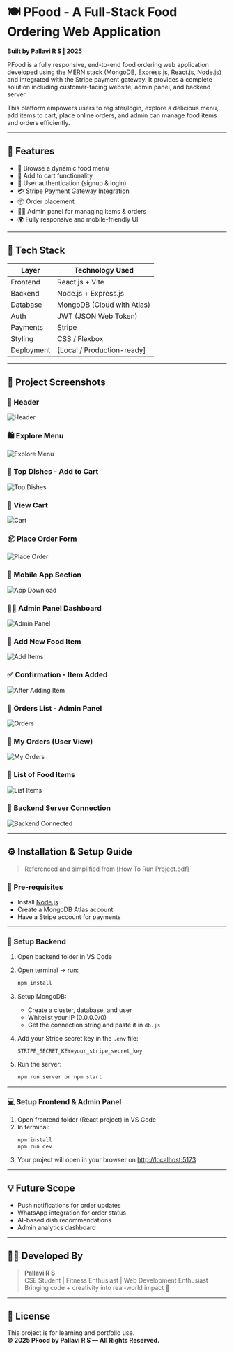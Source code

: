 # 🍽️ PFood - A Full-Stack Food Ordering Web Application

**Built by Pallavi R S | 2025**

PFood is a fully responsive, end-to-end food ordering web application developed using the MERN stack (MongoDB, Express.js, React.js, Node.js) and integrated with the Stripe payment gateway. It provides a complete solution including customer-facing website, admin panel, and backend server.

This platform empowers users to register/login, explore a delicious menu, add items to cart, place online orders, and admin can manage food items and orders efficiently.

---

## 🌟 Features

- 🍔 Browse a dynamic food menu
- 🛒 Add to cart functionality
- 🔐 User authentication (signup & login)
- 💳 Stripe Payment Gateway Integration
- 📦 Order placement
- 👩‍💼 Admin panel for managing items & orders
- 🌍 Fully responsive and mobile-friendly UI

---

## 🚀 Tech Stack

| Layer      | Technology Used            |
| ---------- | -------------------------- |
| Frontend   | React.js + Vite            |
| Backend    | Node.js + Express.js       |
| Database   | MongoDB (Cloud with Atlas) |
| Auth       | JWT (JSON Web Token)       |
| Payments   | Stripe                     |
| Styling    | CSS / Flexbox              |
| Deployment | [Local / Production-ready] |

---

## 📸 Project Screenshots

### 🧢 Header

![Header](assets/header.png)

### 🛍️ Explore Menu

![Explore Menu](assets/exploremenu.png)

### 🥗 Top Dishes - Add to Cart

![Top Dishes](assets/FoodsAddToCart.png)

### 🛒 View Cart

![Cart](assets/Cart.png)

### 📦 Place Order Form

![Place Order](assets/Place-Order.png )

### 📲 Mobile App Section

![App Download](assets/footer.png)

### 🧑‍💻 Admin Panel Dashboard

![Admin Panel](assets/admin-panel.png)

### 🍴 Add New Food Item

![Add Items](assets/Add-Items.png)

### ✅ Confirmation - Item Added

![After Adding Item](assets/After-Adding-the-Food-Item.png)

### 🧾 Orders List - Admin Panel

![Orders](assets/Orders.png)

### 📃 My Orders (User View)

![My Orders](assets/My-Orders-Order-Placed.png)

### 📄 List of Food Items

![List Items](assets/List-Items.png)

### 🔌 Backend Server Connection

![Backend Connected](assets/Backend-Connected.png)

---

## ⚙️ Installation & Setup Guide

> Referenced and simplified from [How To Run Project.pdf]

### 🔧 Pre-requisites

- Install [Node.js](https://nodejs.org/en/download/)
- Create a MongoDB Atlas account
- Have a Stripe account for payments

---

### 📁 Setup Backend

1. Open backend folder in VS Code
2. Open terminal → run:
   ```bash
   npm install
   ```
3. Setup MongoDB:

   - Create a cluster, database, and user
   - Whitelist your IP (0.0.0.0/0)
   - Get the connection string and paste it in `db.js`

4. Add your Stripe secret key in the `.env` file:

   ```
   STRIPE_SECRET_KEY=your_stripe_secret_key
   ```

5. Run the server:
   ```bash
   npm run server or npm start
   ```

---

### 💻 Setup Frontend & Admin Panel

1. Open frontend folder (React project) in VS Code
2. In terminal:
   ```bash
   npm install
   npm run dev
   ```
3. Your project will open in your browser on [http://localhost:5173](http://localhost:5173)

---

## 💡 Future Scope

- Push notifications for order updates
- WhatsApp integration for order status
- AI-based dish recommendations
- Admin analytics dashboard

---

## 👩‍💻 Developed By

> **Pallavi R S**  
> CSE Student | Fitness Enthusiast | Web Development Enthusiast  
> Bringing code + creativity into real-world impact 🚀

---

## 📄 License

This project is for learning and portfolio use.  
**© 2025 PFood by Pallavi R S — All Rights Reserved.**

